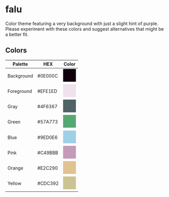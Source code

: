 # falu
Color theme featuring a very background with just a slight hint of purple. Please experiment with these colors and suggest alternatives that might be a better fit.

## Colors
| Palette      | HEX     | Color                       |
| ------------ | ------- | --------------------------- |
| Background   | #0E000C | ![Colored box][background]  |
| Foreground   | #EFE1ED | ![Colored box][foreground]  |
| Gray         | #4F6367 | ![Colored box][gray]        |
| Green        | #57A773 | ![Colored box][green]       |
| Blue         | #9ED0E6 | ![Colored box][blue]        |
| Pink         | #C49BBB | ![Colored box][pink]        |
| Orange       | #E2C290 | ![Colored box][orange]      |
| Yellow       | #CDC392 | ![Colored box][yellow]      |

[background]:img/background.png
[foreground]:img/foreground.png
[gray]:img/gray.png
[green]:img/green.png
[blue]:img/blue.png
[pink]:img/pink.png
[orange]:img/orange.png
[yellow]:img/yellow.png
